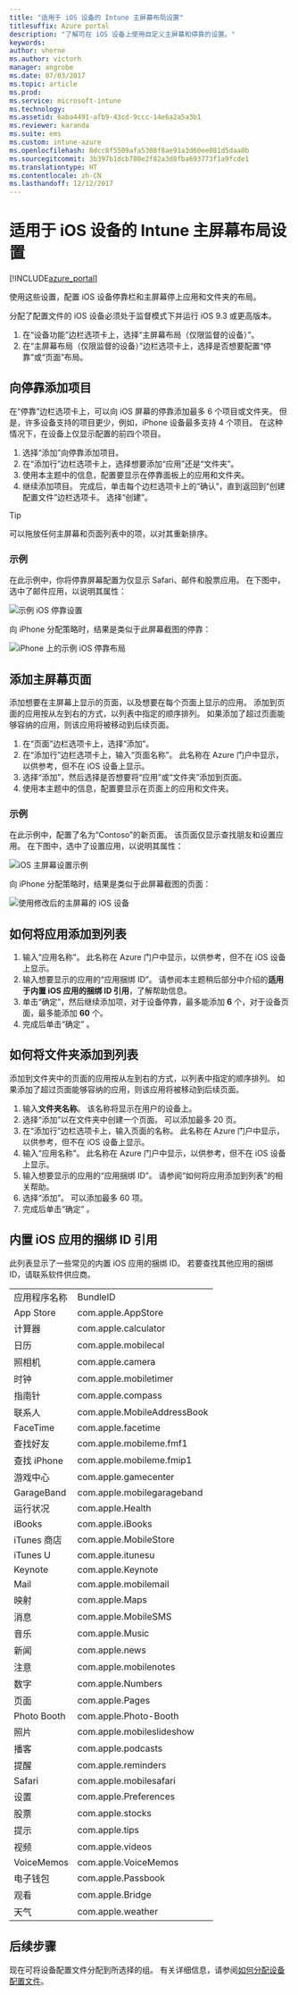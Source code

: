 ```yaml
---
title: "适用于 iOS 设备的 Intune 主屏幕布局设置"
titlesuffix: Azure portal
description: "了解可在 iOS 设备上使用自定义主屏幕和停靠的设置。"
keywords: 
author: vhorne
ms.author: victorh
manager: angrobe
ms.date: 07/03/2017
ms.topic: article
ms.prod: 
ms.service: microsoft-intune
ms.technology: 
ms.assetid: 6aba4491-afb9-43cd-9ccc-14e6a2a5a3b1
ms.reviewer: karanda
ms.suite: ems
ms.custom: intune-azure
ms.openlocfilehash: 0dcc8f5509afa5308f8ae91a3d60ee081d5daa0b
ms.sourcegitcommit: 3b397b1dcb780e2f82a3d8fba693773f1a9fcde1
ms.translationtype: HT
ms.contentlocale: zh-CN
ms.lasthandoff: 12/12/2017
---
```

# <a name="intune-home-screen-layout-settings-for-ios-devices"></a>适用于 iOS 设备的 Intune 主屏幕布局设置

[!INCLUDE[azure_portal](./includes/azure_portal.md)]

使用这些设置，配置 iOS 设备停靠栏和主屏幕停上应用和文件夹的布局。

分配了配置文件的 iOS 设备必须处于监督模式下并运行 iOS 9.3 或更高版本。

1. 在“设备功能”边栏选项卡上，选择“主屏幕布局（仅限监督的设备）”。
2. 在“主屏幕布局（仅限监督的设备）”边栏选项卡上，选择是否想要配置“停靠”或“页面”布局。

## <a name="add-items-to-the-dock"></a>向停靠添加项目

在“停靠”边栏选项卡上，可以向 iOS 屏幕的停靠添加最多 6 个项目或文件夹。 但是，许多设备支持的项目更少，例如，iPhone 设备最多支持 4 个项目。 在这种情况下，在设备上仅显示配置的前四个项目。

1. 选择“添加”向停靠添加项目。
2. 在“添加行”边栏选项卡上，选择想要添加“应用”还是“文件夹”。
3. 使用本主题中的信息，配置要显示在停靠面板上的应用和文件夹。
4. 继续添加项目。 完成后，单击每个边栏选项卡上的“确认”，直到返回到“创建配置文件”边栏选项卡。 选择“创建”。

>[!TIP]
> 可以拖放任何主屏幕和页面列表中的项，以对其重新排序。 

### <a name="example"></a>示例

在此示例中，你将停靠屏幕配置为仅显示 Safari、邮件和股票应用。 在下图中，选中了邮件应用，以说明其属性：

![示例 iOS 停靠设置](http://i.imgur.com/FfFiUcP.png)

向 iPhone 分配策略时，结果是类似于此屏幕截图的停靠：

![iPhone 上的示例 iOS 停靠布局](http://i.imgur.com/bAgCe8F.png)

## <a name="add-home-screen-pages"></a>添加主屏幕页面

添加想要在主屏幕上显示的页面，以及想要在每个页面上显示的应用。 添加到页面的应用按从左到右的方式，以列表中指定的顺序排列。 如果添加了超过页面能够容纳的应用，则该应用将被移动到后续页面。


1. 在“页面”边栏选项卡上，选择“添加”。
2. 在“添加行”边栏选项卡上，输入“页面名称”。 此名称在 Azure 门户中显示，以供参考，但不在 iOS 设备上显示。
3. 选择“添加”，然后选择是否想要将“应用”或“文件夹”添加到页面。
4. 使用本主题中的信息，配置要显示在页面上的应用和文件夹。

### <a name="example"></a>示例

在此示例中，配置了名为“Contoso”的新页面。 该页面仅显示查找朋友和设置应用。 在下图中，选中了设置应用，以说明其属性：

![iOS 主屏幕设置示例](http://i.imgur.com/Jc2OxyX.png)

向 iPhone 分配策略时，结果是类似于此屏幕截图的页面：

![使用修改后的主屏幕的 iOS 设备](http://i.imgur.com/Bd37PHa.png)

## <a name="how-to-add-an-app-to-the-list"></a>如何将应用添加到列表

1. 输入“应用名称”。 此名称在 Azure 门户中显示，以供参考，但不在 iOS 设备上显示。
2. 输入想要显示的应用的“应用捆绑 ID”。 请参阅本主题稍后部分中介绍的**适用于内置 iOS 应用的捆绑 ID 引用**，了解帮助信息。
3. 单击“确定”，然后继续添加项，对于设备停靠，最多能添加 **6** 个，对于设备页面，最多能添加 **60** 个。
4. 完成后单击“确定” 。

## <a name="how-to-add-a-folder-to-the-list"></a>如何将文件夹添加到列表

添加到文件夹中的页面的应用按从左到右的方式，以列表中指定的顺序排列。 如果添加了超过页面能够容纳的应用，则该应用将被移动到后续页面。

1. 输入**文件夹名称**。 该名称将显示在用户的设备上。
2. 选择“添加”以在文件夹中创建一个页面。 可以添加最多 20 页。
3. 在“添加行”边栏选项卡上，输入页面的名称。 此名称在 Azure 门户中显示，以供参考，但不在 iOS 设备上显示。
3. 输入“应用名称”。 此名称在 Azure 门户中显示，以供参考，但不在 iOS 设备上显示。
2. 输入想要显示的应用的“应用捆绑 ID”。 请参阅“如何将应用添加到列表”的相关帮助。
3. 选择“添加”。 可以添加最多 60 项。
4. 完成后单击“确定” 。


## <a name="bundle-id-reference-for-built-in-ios-apps"></a>内置 iOS 应用的捆绑 ID 引用

此列表显示了一些常见的内置 iOS 应用的捆绑 ID。 若要查找其他应用的捆绑 ID，请联系软件供应商。 

|||
|-|-|
|应用程序名称|BundleID|
|App Store|com.apple.AppStore|
|计算器|com.apple.calculator|
|日历|com.apple.mobilecal|
|照相机|com.apple.camera|
|时钟|com.apple.mobiletimer|
|指南针|com.apple.compass|
|联系人|com.apple.MobileAddressBook|
|FaceTime|com.apple.facetime|
|查找好友|com.apple.mobileme.fmf1|
|查找 iPhone|com.apple.mobileme.fmip1|
|游戏中心|com.apple.gamecenter|
|GarageBand|com.apple.mobilegarageband|
|运行状况|com.apple.Health|
|iBooks|com.apple.iBooks|
|iTunes 商店|com.apple.MobileStore|
|iTunes U|com.apple.itunesu|
|Keynote|com.apple.Keynote|
|Mail|com.apple.mobilemail|
|映射|com.apple.Maps|
|消息|com.apple.MobileSMS|
|音乐|com.apple.Music|
|新闻|com.apple.news|
|注意|com.apple.mobilenotes|
|数字|com.apple.Numbers|
|页面|com.apple.Pages|
|Photo Booth|com.apple.Photo-Booth|
|照片|com.apple.mobileslideshow|
|播客|com.apple.podcasts|
|提醒|com.apple.reminders|
|Safari|com.apple.mobilesafari|
|设置|com.apple.Preferences|
|股票|com.apple.stocks|
|提示|com.apple.tips|
|视频|com.apple.videos|
|VoiceMemos|com.apple.VoiceMemos|
|电子钱包|com.apple.Passbook|
|观看|com.apple.Bridge|
|天气|com.apple.weather|


## <a name="next-steps"></a>后续步骤

现在可将设备配置文件分配到所选择的组。 有关详细信息，请参阅[如何分配设备配置文件](device-profile-assign.md)。
